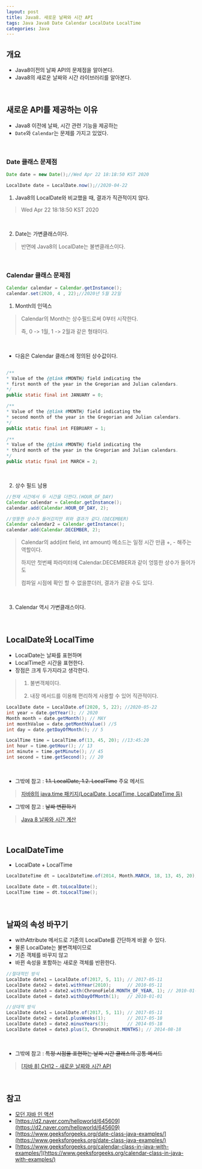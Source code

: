 ```yaml
---
layout: post
title: Java8. 새로운 날짜와 시간 API
tags: Java Java8 Date Calendar LocalDate LocalTime
categories: Java
---
```

## 개요
* Java8이전의 날짜 API의 문제점을 알아본다.
* Java8의 새로운 날짜와 시간 라이브러리를 알아본다.
  
<br>  

## 새로운 API를 제공하는 이유
* Java8 이전에 날짜, 시간 관련 기능을 제공하는
* `Date`와 `Calendar`는 문제를 가지고 있었다.  

<br> 

### Date 클래스 문제점
```java
Date date = new Date();//Wed Apr 22 18:18:50 KST 2020

LocalDate date = LocalDate.now();//2020-04-22
```
1. Java8의 LocalDate와 비교했을 때, 결과가 직관적이지 않다.
> Wed Apr 22 18:18:50 KST 2020
  
<br>  

2. Date는 가변클래스이다.
> 반면에 Java8의 LocalDate는 불변클래스이다.

<br> 

### Calendar 클래스 문제점
```java
Calendar calendar = Calendar.getInstance();
calendar.set(2020, 4 , 22);//2020년 5월 22일
```
1. Month의 인덱스
> Calendar의 Month는 상수필드로써 0부터 시작한다.
>
> 즉, 0 -> 1월, 1 -> 2월과 같은 형태이다.  
  
<br>  

* 다음은 Calendar 클래스에 정의된 상수값이다.  
  
```java  
  
/**
* Value of the {@link #MONTH} field indicating the
* first month of the year in the Gregorian and Julian calendars.
*/
public static final int JANUARY = 0;

/**
* Value of the {@link #MONTH} field indicating the
* second month of the year in the Gregorian and Julian calendars.
*/
public static final int FEBRUARY = 1;

/**
* Value of the {@link #MONTH} field indicating the
* third month of the year in the Gregorian and Julian calendars.
*/
public static final int MARCH = 2;
```  
  
<br>  

2. 상수 필드 남용  

```java  
//현재 시간에서 두 시간을 더한다.(HOUR_OF_DAY)
Calendar calendar = Calendar.getInstance();
calendar.add(Calendar.HOUR_OF_DAY, 2);

//엉뚱한 상수가 들어갔지만 위와 결과가 같다.(DECEMBER)
Calendar calendar2 = Calendar.getInstance();
calendar.add(Calendar.DECEMBER, 2);
```
  
> Calendar의 add(int field, int amount) 메소드는 일정 시간 만큼 +, - 해주는 역할이다.
>
> 하지만 첫번째 파라미터에 Calendar.DECEMBER과 같이 엉뚱한 상수가 들어가도 
>
> 컴파일 시점에 확인 할 수 없을뿐더러, 결과가 같을 수도 있다.
  
<br>  

3. Calendar 역시 가변클래스이다.
  
<br>  

## LocalDate와 LocalTime
* LocalDate는 날짜를 표현하며 
* LocalTime은 시간을 표현한다.
* 장점은 크게 두가지라고 생각한다.
> 1. 불변객체이다.
>
> 2. 내장 메서드를 이용해 편리하게 사용할 수 있어 직관적이다.

```java
LocalDate date = LocalDate.of(2020, 5, 22); //2020-05-22
int year = date.getYear(); // 2020
Month month = date.getMonth(); // MAY
int monthValue = date.getMonthValue() //5
int day = date.getDayOfMonth(); // 5

LocalTime time = LocalTime.of(13, 45, 20); //13:45:20
int hour = time.getHour(); // 13
int minute = time.getMinute(); // 45
int second = time.getSecond(); // 20
```
  
<br>  

* 그밖에 참고 : ~~1.1. LocalDate, 1.2. LocalTime~~ 주요 메서드
> [자바8의 java.time 패키지(LocalDate, LocalTime, LocalDateTime 등)](http://blog.eomdev.com/java/2016/04/01/%EC%9E%90%EB%B0%948%EC%9D%98-java.time-%ED%8C%A8%ED%82%A4%EC%A7%80.html)

* 그밖에 참고 : ~~날짜 변환하기~~
> [Java 8 날짜와 시간 계산](https://madplay.github.io/post/java8-date-and-time)

<br>  

## LocalDateTime  
* LocalDate + LocalTime  

```java
LocalDateTime dt = LocalDateTime.of(2014, Month.MARCH, 18, 13, 45, 20);
  
LocalDate date = dt.toLocalDate();  
LocalTime time = dt.toLocalTime();
```

<br>  

## 날짜의 속성 바꾸기
* withAttribute 메서드로 기존의 LocalDate를 간단하게 바꿀 수 있다.
* 물론 LocalDate는 불변객체이므로
* 기존 객체를 바꾸지 않고 
* 바뀐 속성을 포함하는 새로운 객체를 반환한다.  

```java
//절대적인 방식 
LocalDate date1 = LocalDate.of(2017, 5, 11); // 2017-05-11
LocalDate date2 = date1.withYear(2010);      // 2010-05-11
LocalDate date3 = date2.with(ChronoField.MONTH_OF_YEAR, 1); // 2010-01-11 
LocalDate date4 = date3.withDayOfMonth(1);   // 2010-01-01

//상대적 방식
LocalDate date1 = LocalDate.of(2017, 5, 11); // 2017-05-11
LocalDate date2 = date1.plusWeeks(1);        // 2017-05-18
LocalDate date3 = date2.minusYears(3);       // 2014-05-18
LocalDate date4 = date3.plus(3, ChronoUnit.MONTHS); // 2014-08-18
```
  
<br>  

* 그밖에 참고 : ~~특정 시점을 표현하는 날짜 시간 클래스의 공통 메서드~~
> [[자바 8] CH12 - 새로운 날짜와 시간 API](http://blog.naver.com/PostView.nhn?blogId=hehe5959&logNo=221003414774&parentCategoryNo=&categoryNo=20&viewDate=&isShowPopularPosts=true&from=search)



<br>  

## 참고
* [모던 자바 인 액션](http://www.yes24.com/Product/Goods/77125987?Acode=101)
* [https://d2.naver.com/helloworld/645609](https://d2.naver.com/helloworld/645609)
* [https://www.geeksforgeeks.org/date-class-java-examples/](https://www.geeksforgeeks.org/date-class-java-examples/)
* [https://www.geeksforgeeks.org/calendar-class-in-java-with-examples/](https://www.geeksforgeeks.org/calendar-class-in-java-with-examples/)

